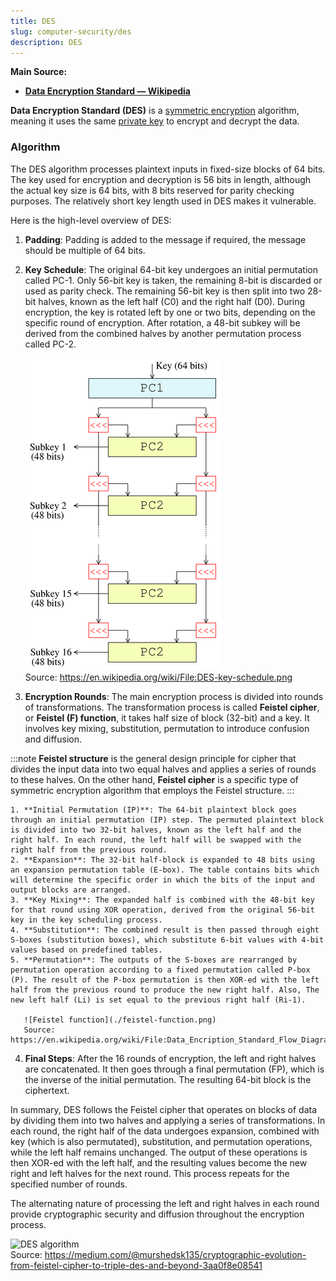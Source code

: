 ```yaml
---
title: DES
slug: computer-security/des
description: DES
---
```


**Main Source:**

- **[Data Encryption Standard — Wikipedia](https://en.wikipedia.org/wiki/Data_Encryption_Standard)**

**Data Encryption Standard (DES)** is a [symmetric encryption](/cs-notes/computer-security/encryption#symmetric--asymmetric-encryption) algorithm, meaning it uses the same [private key](/cs-notes/computer-security/encryption#public--private-key) to encrypt and decrypt the data.

### Algorithm

The DES algorithm processes plaintext inputs in fixed-size blocks of 64 bits. The key used for encryption and decryption is 56 bits in length, although the actual key size is 64 bits, with 8 bits reserved for parity checking purposes. The relatively short key length used in DES makes it vulnerable.

Here is the high-level overview of DES:

1.  **Padding**: Padding is added to the message if required, the message should be multiple of 64 bits.

2.  **Key Schedule**: The original 64-bit key undergoes an initial permutation called PC-1. Only 56-bit key is taken, the remaining 8-bit is discarded or used as parity check. The remaining 56-bit key is then split into two 28-bit halves, known as the left half (C0) and the right half (D0). During encryption, the key is rotated left by one or two bits, depending on the specific round of encryption. After rotation, a 48-bit subkey will be derived from the combined halves by another permutation process called PC-2.

    ![Key scheduling](./key-schedule.png)  
    Source: https://en.wikipedia.org/wiki/File:DES-key-schedule.png

3.  **Encryption Rounds**: The main encryption process is divided into rounds of transformations. The transformation process is called **Feistel cipher**, or **Feistel (F) function**, it takes half size of block (32-bit) and a key. It involves key mixing, substitution, permutation to introduce confusion and diffusion.

   :::note
    **Feistel structure** is the general design principle for cipher that divides the input data into two equal halves and applies a series of rounds to these halves. On the other hand, **Feistel cipher** is a specific type of symmetric encryption algorithm that employs the Feistel structure.
   :::

    1. **Initial Permutation (IP)**: The 64-bit plaintext block goes through an initial permutation (IP) step. The permuted plaintext block is divided into two 32-bit halves, known as the left half and the right half. In each round, the left half will be swapped with the right half from the previous round.
    2. **Expansion**: The 32-bit half-block is expanded to 48 bits using an expansion permutation table (E-box). The table contains bits which will determine the specific order in which the bits of the input and output blocks are arranged.
    3. **Key Mixing**: The expanded half is combined with the 48-bit key for that round using XOR operation, derived from the original 56-bit key in the key scheduling process.
    4. **Substitution**: The combined result is then passed through eight S-boxes (substitution boxes), which substitute 6-bit values with 4-bit values based on predefined tables.
    5. **Permutation**: The outputs of the S-boxes are rearranged by permutation operation according to a fixed permutation called P-box (P). The result of the P-box permutation is then XOR-ed with the left half from the previous round to produce the new right half. Also, The new left half (Li) is set equal to the previous right half (Ri-1).

       ![Feistel function](./feistel-function.png)
       Source: https://en.wikipedia.org/wiki/File:Data_Encription_Standard_Flow_Diagram.svg

4.  **Final Steps**: After the 16 rounds of encryption, the left and right halves are concatenated. It then goes through a final permutation (FP), which is the inverse of the initial permutation. The resulting 64-bit block is the ciphertext.

In summary, DES follows the Feistel cipher that operates on blocks of data by dividing them into two halves and applying a series of transformations. In each round, the right half of the data undergoes expansion, combined with key (which is also permutated), substitution, and permutation operations, while the left half remains unchanged. The output of these operations is then XOR-ed with the left half, and the resulting values become the new right and left halves for the next round. This process repeats for the specified number of rounds.

The alternating nature of processing the left and right halves in each round provide cryptographic security and diffusion throughout the encryption process.

![DES algorithm](./des.gif)  
Source: https://medium.com/@murshedsk135/cryptographic-evolution-from-feistel-cipher-to-triple-des-and-beyond-3aa0f8e08541
